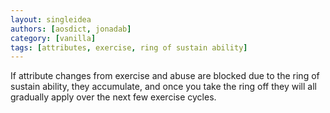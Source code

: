 ```yaml
---
layout: singleidea
authors: [aosdict, jonadab]
category: [vanilla]
tags: [attributes, exercise, ring of sustain ability]
---
```

If attribute changes from exercise and abuse are blocked due to the ring of sustain ability, they accumulate, and once you take the ring off they will all gradually apply over the next few exercise cycles.
